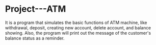 # Project---ATM
It is a program that simulates the basic functions of ATM machine, like withdrawal, deposit, creating new account, delete account, and balance showing. Also, the program will print out the message of the customer's balance status as a reminder.
